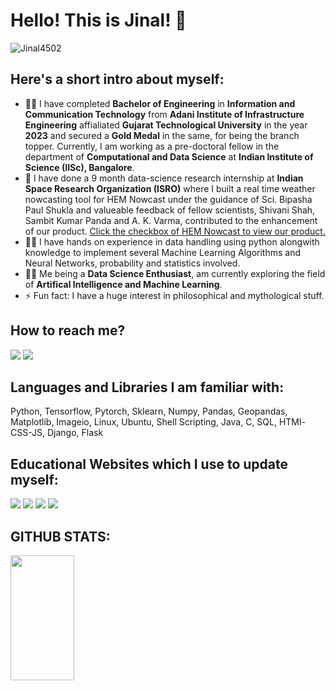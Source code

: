 # Hello! This is Jinal! 👋 
<img src="https://komarev.com/ghpvc/?username=Jinal4502&label=Profile%20views&color=0e75b6&style=flat" alt="Jinal4502" />

## Here's a short intro about myself:
- :student: I have completed <b>Bachelor of Engineering</b> in <b>Information and Communication Technology</b> from <b>Adani Institute of Infrastructure Engineering</b> affialiated <b>Gujarat Technological University</b> in the year <b>2023</b> and secured a <b>Gold Medal</b> in the same, for being the branch topper. Currently, I am working as a pre-doctoral fellow in the department of <b>Computational and Data Science</b> at <b>Indian Institute of Science (IISc), Bangalore</b>.
- :star2: I have done a 9 month data-science research internship at <b>Indian Space Research Organization (ISRO)</b> where I built a real time weather nowcasting tool for HEM Nowcast under the guidance of Sci. Bipasha Paul Shukla and valueable feedback of fellow scientists, Shivani Shah, Sambit Kumar Panda and A. K. Varma, contributed to the enhancement of our product. <a href="https://mosdac.gov.in/heavyrain/">Click the checkbox of HEM Nowcast to view our product.</a>
- :woman_technologist: I have hands on experience in data handling using python alongwith knowledge to implement several Machine Learning Algorithms and Neural Networks, probability and statistics involved.
- :female_detective: Me being a <b>Data Science Enthusiast</b>, am currently exploring the field of <b>Artifical Intelligence and Machine Learning</b>.
- ⚡ Fun fact: I have a huge interest in philosophical and mythological stuff.

## How to reach me?

<a href='https://www.linkedin.com/in/jinal-vyas-8a43991bb/'><img src='https://img.shields.io/badge/LinkedIn-0077B5?style=for-the-badge&logo=linkedin&logoColor=white'></a>
<a href='mailto:jinalvyas.ict19@gmail.com'><img src='https://img.shields.io/badge/Gmail-D14836?style=for-the-badge&logo=gmail&logoColor=white'></a>

## Languages and Libraries I am familiar with:

Python, Tensorflow, Pytorch, Sklearn, Numpy, Pandas, Geopandas, Matplotlib, Imageio, Linux, Ubuntu, Shell Scripting, Java, C, SQL, HTMl-CSS-JS, Django, Flask

## Educational Websites which I use to update myself:

<img src='https://img.shields.io/badge/Udemy-EC5252?style=for-the-badge&logo=Udemy&logoColor=white'> <img src='https://img.shields.io/badge/Edx-193A3E?style=for-the-badge&logo=edx&logoColor=white'>
<img src='https://img.shields.io/badge/free%20code%20camp-27273D?style=for-the-badge&logo=freecodecamp&logoColor=white'>
<img src='https://img.shields.io/badge/Coursera-0056D2?style=for-the-badge&logo=Coursera&logoColor=white'>

## GITHUB STATS:

<img src='https://github-readme-stats-sigma-five.vercel.app/api?username=Jinal4502&show_icons=true&include_all_commits=true&count_private=true&theme=algolia' align='left' height="0">
<img src="https://github-readme-stats.vercel.app/api/top-langs/?username=Jinal4502&layout=compact&langs_count=6"/ align='left' height="200" width=45%>

